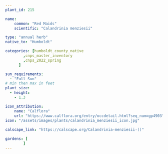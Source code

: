```yaml
---
plant_id: 215 

name: 
    common: "Red Maids"  
    scientific: "Calandrinia menziesii"   

type: "annual herb"
native_to: "Humboldt"

categories: [humboldt_county_native
        ,cnps_master_inventory
        ,cnps_2022_spring
      ]

sun_requirements:
  - "Full Sun"
# min then max in feet
plant_size:
  - height: 
    - 1.3 

icon_attribution: 
    name: "Calflora"
    url: "https://www.calflora.org/entry/occdetail.html?seq_num=gp4903"
icon: "/assets/images/plants/calandrinia_menziesii_icon.jpg"
 
calscape_link: "https://calscape.org/Calandrinia-menziesii-()"

gardens: [
        ]
---
```








